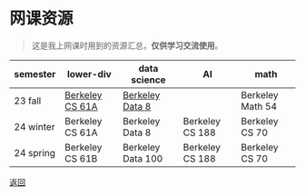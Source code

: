 # 网课资源

>这是我上网课时用到的资源汇总，**仅供学习交流使用**。

| semester  | lower-div                                     | data science    | AI              | math           | 
| --------- | --------------------------------------------- | --------------- | --------------- | -------------- | 
| 23 fall   | [Berkeley CS 61A](online_courses/cs61a/cs61a) | [Berkeley Data 8](/data8_intro) |                                | Berkeley Math 54 |
| 24 winter | Berkeley CS 61A| Berkeley Data 8 | Berkeley CS 188 | Berkeley CS 70 |                  |
| 24 spring |Berkeley CS 61B|Berkeley Data 100|Berkeley CS 188|Berkeley CS 70|

[返回](/)